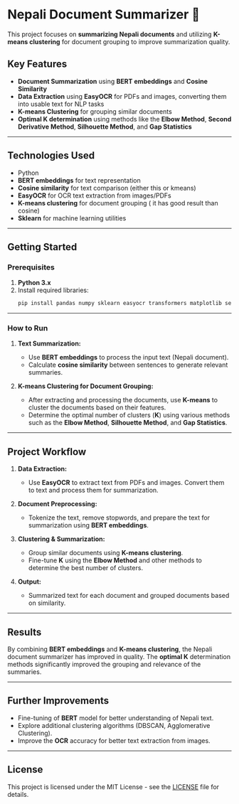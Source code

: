 # Nepali Document Summarizer 🚀

This project focuses on **summarizing Nepali documents** and utilizing **K-means clustering** for document grouping to improve summarization quality.

## Key Features
- **Document Summarization** using **BERT embeddings** and **Cosine Similarity**  
- **Data Extraction** using **EasyOCR** for PDFs and images, converting them into usable text for NLP tasks  
- **K-means Clustering** for grouping similar documents  
- **Optimal K determination** using methods like the **Elbow Method**, **Second Derivative Method**, **Silhouette Method**, and **Gap Statistics**

---

## Technologies Used
- Python  
- **BERT embeddings** for text representation  
- **Cosine similarity** for text comparison  (either this or kmeans)
- **EasyOCR** for OCR text extraction from images/PDFs  
- **K-means clustering** for document grouping  ( it has good result than cosine)
- **Sklearn** for machine learning utilities  

---

## Getting Started  

### Prerequisites  
1. **Python 3.x**  
2. Install required libraries:
    ```bash
    pip install pandas numpy sklearn easyocr transformers matplotlib seaborn
    ```

---

### How to Run

1. **Text Summarization:**
   - Use **BERT embeddings** to process the input text (Nepali document).
   - Calculate **cosine similarity** between sentences to generate relevant summaries.

2. **K-means Clustering for Document Grouping:**
   - After extracting and processing the documents, use **K-means** to cluster the documents based on their features.
   - Determine the optimal number of clusters (**K**) using various methods such as the **Elbow Method**, **Silhouette Method**, and **Gap Statistics**.

---

## Project Workflow
1. **Data Extraction:**  
   - Use **EasyOCR** to extract text from PDFs and images. Convert them to text and process them for summarization.

2. **Document Preprocessing:**  
   - Tokenize the text, remove stopwords, and prepare the text for summarization using **BERT embeddings**.

3. **Clustering & Summarization:**  
   - Group similar documents using **K-means clustering**.
   - Fine-tune **K** using the **Elbow Method** and other methods to determine the best number of clusters.

4. **Output:**  
   - Summarized text for each document and grouped documents based on similarity.

---

## Results

By combining **BERT embeddings** and **K-means clustering**, the Nepali document summarizer has improved in quality. The **optimal K** determination methods significantly improved the grouping and relevance of the summaries.

---

## Further Improvements

- Fine-tuning of **BERT** model for better understanding of Nepali text.
- Explore additional clustering algorithms (DBSCAN, Agglomerative Clustering).
- Improve the **OCR** accuracy for better text extraction from images.

---

## License  
This project is licensed under the MIT License - see the [LICENSE](LICENSE) file for details.

